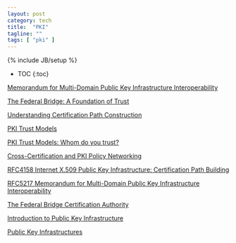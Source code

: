 ```yaml
---
layout: post
category: tech
title:  "PKI"
tagline: ""
tags: [ "pki" ] 
---
```

{% include JB/setup %}

* TOC
{:toc}

[Memorandum for Multi-Domain Public Key Infrastructure Interoperability](https://tools.ietf.org/html/rfc5217)

[The Federal Bridge: A Foundation of Trust](https://www.entrust.com/wp-content/uploads/2013/05/federal_bridge.pdf)

[Understanding Certification Path Construction](http://www.oasis-pki.org/pdfs/Understanding_Path_construction-DS2.pdf)

[PKI Trust Models](https://pdfs.semanticscholar.org/6ec1/d42d93b734548555110f2e0afa321533b8ba.pdf)

[PKI Trust Models: Whom do you trust?](https://www.sans.org/reading-room/whitepapers/vpns/pki-trust-models-trust-36112)

[Cross-Certification and PKI Policy Networking](https://www.netrust.net/docs/whitepapers/cross_certification.pdf)

[RFC4158 Internet X.509 Public Key Infrastructure: Certification Path Building](https://tools.ietf.org/html/rfc4158)

[RFC5217 Memorandum for Multi-Domain Public Key Infrastructure Interoperability](https://tools.ietf.org/html/rfc5217)

[The Federal Bridge Certification Authority](http://www.oasis-pki.org/members_only/meetings/nov2002/d1-p5-dod-usa.pdf)

[Introduction to Public Key Infrastructure](https://ncvhs.hhs.gov/wp-content/uploads/2014/05/050113p3.pdf)

[Public Key Infrastructures](http://www.hit.bme.hu/~buttyan/courses/BMEVIHIM219/2014/slides-pki-tech.pdf)
